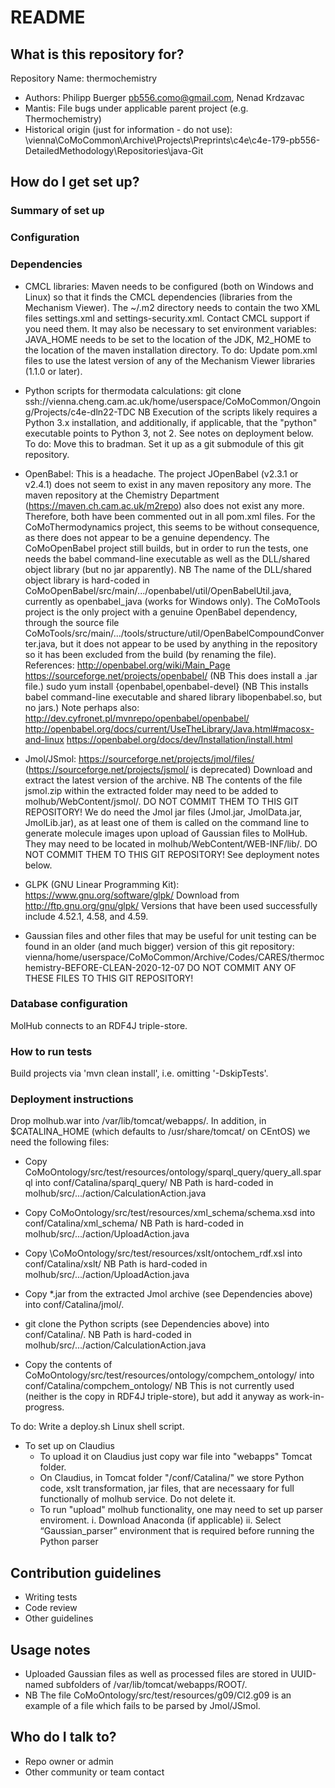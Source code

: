 # README #

## What is this repository for? ##

Repository Name: thermochemistry

* Authors: Philipp Buerger <pb556.como@gmail.com>, Nenad Krdzavac
* Mantis: File bugs under applicable parent project (e.g. Thermochemistry)
* Historical origin (just for information - do not use):
  \\vienna\CoMoCommon\Archive\Projects\Preprints\c4e\c4e-179-pb556-DetailedMethodology\Repositories\java-Git

## How do I get set up? ##

### Summary of set up ###

### Configuration ###

### Dependencies ###

* CMCL libraries:
  Maven needs to be configured (both on Windows and Linux) so that it finds the CMCL dependencies (libraries from the Mechanism Viewer).
  The ~/.m2 directory needs to contain the two XML files settings.xml and settings-security.xml. Contact CMCL support if you need them.
  It may also be necessary to set environment variables: JAVA_HOME needs to be set to the location of the JDK, M2_HOME to the location of the maven installation directory.
  To do: Update pom.xml files to use the latest version of any of the Mechanism Viewer libraries (1.1.0 or later).

* Python scripts for thermodata calculations:
  git clone ssh://vienna.cheng.cam.ac.uk/home/userspace/CoMoCommon/Ongoing/Projects/c4e-dln22-TDC
  NB Execution of the scripts likely requires a Python 3.x installation, and additionally, if applicable, that the "python" executable points to Python 3, not 2.
  See notes on deployment below.
  To do: Move this to bradman. Set it up as a git submodule of this git repository.
  
* OpenBabel:
  This is a headache.
  The project JOpenBabel (v2.3.1 or v2.4.1) does not seem to exist in any maven repository any more.
  The maven repository at the Chemistry Department (https://maven.ch.cam.ac.uk/m2repo) also does not exist any more.
  Therefore, both have been commented out in all pom.xml files.
  For the CoMoThermodynamics project, this seems to be without consequence, as there does not appear to be a genuine dependency.
  The CoMoOpenBabel project still builds, but in order to run the tests, one needs the babel command-line executable as well as the DLL/shared object library (but no jar apparently).
  NB The name of the DLL/shared object library is hard-coded in CoMoOpenBabel/src/main/.../openbabel/util/OpenBabelUtil.java, currently as openbabel_java (works for Windows only).
  The CoMoTools project is the only project with a genuine OpenBabel dependency, through the source file CoMoTools/src/main/.../tools/structure/util/OpenBabelCompoundConverter.java, but it does not appear to be used by anything in the repository so it has been excluded from the build (by renaming the file).
  References:
  http://openbabel.org/wiki/Main_Page
  https://sourceforge.net/projects/openbabel/ (NB This does install a .jar file.)
  sudo yum install {openbabel,openbabel-devel} (NB This installs babel command-line executable and shared library libopenbabel.so, but no jars.)
  Note perhaps also: http://dev.cyfronet.pl/mvnrepo/openbabel/openbabel/
  http://openbabel.org/docs/current/UseTheLibrary/Java.html#macosx-and-linux
  https://openbabel.org/docs/dev/Installation/install.html

* Jmol/JSmol:
  https://sourceforge.net/projects/jmol/files/ (https://sourceforge.net/projects/jsmol/ is deprecated)
  Download and extract the latest version of the archive. NB The contents of the file jsmol.zip within the extracted folder may need to be added to molhub/WebContent/jsmol/. DO NOT COMMIT THEM TO THIS GIT REPOSITORY!
  We do need the Jmol jar files (Jmol.jar, JmolData.jar, JmolLib.jar), as at least one of them is called on the command line to generate molecule images upon upload of Gaussian files to MolHub. They may need to be located in molhub/WebContent/WEB-INF/lib/. DO NOT COMMIT THEM TO THIS GIT REPOSITORY!
  See deployment notes below.

* GLPK (GNU Linear Programming Kit):
  https://www.gnu.org/software/glpk/
  Download from http://ftp.gnu.org/gnu/glpk/
  Versions that have been used successfully include 4.52.1, 4.58, and 4.59.

* Gaussian files and other files that may be useful for unit testing can be found in an older (and much bigger) version of this git repository:
  vienna/home/userspace/CoMoCommon/Archive/Codes/CARES/thermochemistry-BEFORE-CLEAN-2020-12-07
  DO NOT COMMIT ANY OF THESE FILES TO THIS GIT REPOSITORY!

### Database configuration ###

MolHub connects to an RDF4J triple-store.

### How to run tests ###

Build projects via 'mvn clean install', i.e. omitting '-DskipTests'.

### Deployment instructions ###

Drop molhub.war into /var/lib/tomcat/webapps/.
In addition, in $CATALINA_HOME (which defaults to /usr/share/tomcat/ on CEntOS) we need the following files:

* Copy
  CoMoOntology/src/test/resources/ontology/sparql_query/query_all.sparql
  into
  conf/Catalina/sparql_query/
  NB Path is hard-coded in molhub/src/.../action/CalculationAction.java

* Copy
  CoMoOntology/src/test/resources/xml_schema/schema.xsd
  into
  conf/Catalina/xml_schema/
  NB Path is hard-coded in molhub/src/.../action/UploadAction.java

* Copy
  \CoMoOntology/src/test/resources/xslt/ontochem_rdf.xsl
  into
  conf/Catalina/xslt/
  NB Path is hard-coded in molhub/src/.../action/UploadAction.java

* Copy *.jar from the extracted Jmol archive (see Dependencies above) into conf/Catalina/jmol/.

* git clone the Python scripts (see Dependencies above) into conf/Catalina/.
  NB Path is hard-coded in molhub/src/.../action/CalculationAction.java

* Copy the contents of
  CoMoOntology/src/test/resources/ontology/compchem_ontology/
  into
  conf/Catalina/compchem_ontology/
  NB This is not currently used (neither is the copy in RDF4J triple-store), but add it anyway as work-in-progress.

To do: Write a deploy.sh Linux shell script.

* To set up on Claudius
  - To upload it on Claudius just copy war file into "webapps" Tomcat folder.
  - On Claudius, in Tomcat folder "/conf/Catalina/" we store Python code, xslt transformation, jar files, that are necessaary for full functionally of molhub service. Do not delete it.
  - To run "upload" molhub functionality, one may need to set up parser enviroment.
    i.  Download Anaconda (if applicable)
    ii. Select “Gaussian_parser” environment that is required before running the Python parser

## Contribution guidelines ##

* Writing tests
* Code review
* Other guidelines

## Usage notes ##

* Uploaded Gaussian files as well as processed files are stored in UUID-named subfolders of /var/lib/tomcat/webapps/ROOT/.
* NB The file CoMoOntology/src/test/resources/g09/Cl2.g09 is an example of a file which fails to be parsed by Jmol/JSmol.

## Who do I talk to? ##

* Repo owner or admin
* Other community or team contact
